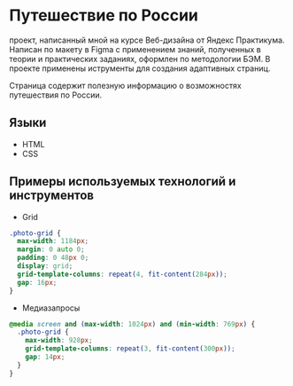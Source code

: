 # **Путешествие по России**
проект, написанный мной на курсе Веб-дизайна от Яндекс Практикума. Написан по макету в Figma с применением знаний, полученных в теории и практических заданиях, оформлен по методологии БЭМ. В проекте применены иструменты для создания адаптивных страниц.

Страница содержит полезную информацию о возможностях путешествия по России.

## Языки
* HTML
* CSS

## Примеры используемых технологий и инструментов
* Grid
```css 
.photo-grid {
  max-width: 1184px;
  margin: 0 auto 0;
  padding: 0 48px 0;
  display: grid;
  grid-template-columns: repeat(4, fit-content(284px));
  gap: 16px;
}
```
* Медиазапросы
```css 
@media screen and (max-width: 1024px) and (min-width: 769px) {
  .photo-grid {
    max-width: 928px;
    grid-template-columns: repeat(3, fit-content(300px));
    gap: 14px;
  } 
}
```